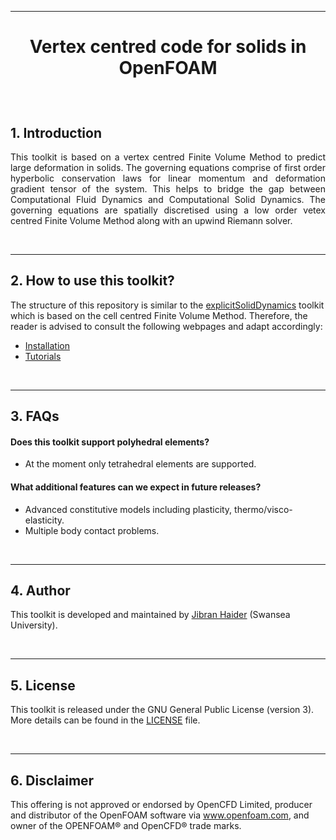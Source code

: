 <hr> 

<h1><p align="center"> Vertex centred code for solids in OpenFOAM
</p></h1>


<br/>

## 1. Introduction    

<p align="justify">
This toolkit is based on a vertex centred Finite Volume Method to predict large deformation in solids. The governing equations comprise of first order hyperbolic conservation laws for linear momentum and deformation gradient tensor of the system. This helps to bridge the gap between Computational Fluid Dynamics and Computational Solid Dynamics. The governing equations are spatially discretised using a low order vetex centred Finite Volume Method along with an upwind Riemann solver. 
</p> 


<br/>
<hr> 

## 2. How to use this toolkit?

The structure of this repository is similar to the [explicitSolidDynamics](https://github.com/jibranhaider/explicitSolidDynamics) toolkit which is based on the cell centred Finite Volume Method. Therefore, the reader is advised to consult the following webpages and adapt accordingly: 
* [Installation](https://github.com/jibranhaider/explicitSolidDynamics/wiki/Installation)
* [Tutorials](https://github.com/jibranhaider/explicitSolidDynamics/wiki/Tutorials)


<br/>
<hr> 

## 3. FAQs

#### Does this toolkit support polyhedral elements?
* At the moment only tetrahedral elements are supported.

#### What additional features can we expect in future releases?
* Advanced constitutive models including plasticity, thermo/visco-elasticity.
* Multiple body contact problems.


<br/>
<hr> 

## 4. Author
This toolkit is developed and maintained by [Jibran Haider](http://jibranhaider.weebly.com/) (Swansea University). 


<br/>
<hr> 

## 5. License
This toolkit is released under the GNU General Public License (version 3). More details can be found in the [LICENSE](LICENSE) file. 


<br/>
<hr> 

## 6. Disclaimer
This offering is not approved or endorsed by OpenCFD Limited, producer and distributor of the OpenFOAM software via www.openfoam.com, and owner of the OPENFOAM® and OpenCFD® trade marks.
